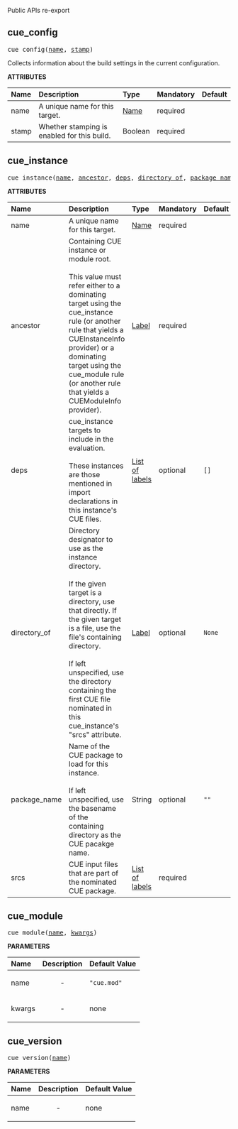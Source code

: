 <!-- Generated with Stardoc: http://skydoc.bazel.build -->

Public APIs re-export

<a id="cue_config"></a>

## cue_config

<pre>
cue_config(<a href="#cue_config-name">name</a>, <a href="#cue_config-stamp">stamp</a>)
</pre>

Collects information about the build settings in the current configuration.

**ATTRIBUTES**


| Name  | Description | Type | Mandatory | Default |
| :------------- | :------------- | :------------- | :------------- | :------------- |
| <a id="cue_config-name"></a>name |  A unique name for this target.   | <a href="https://bazel.build/concepts/labels#target-names">Name</a> | required |  |
| <a id="cue_config-stamp"></a>stamp |  Whether stamping is enabled for this build.   | Boolean | required |  |


<a id="cue_instance"></a>

## cue_instance

<pre>
cue_instance(<a href="#cue_instance-name">name</a>, <a href="#cue_instance-ancestor">ancestor</a>, <a href="#cue_instance-deps">deps</a>, <a href="#cue_instance-directory_of">directory_of</a>, <a href="#cue_instance-package_name">package_name</a>, <a href="#cue_instance-srcs">srcs</a>)
</pre>



**ATTRIBUTES**


| Name  | Description | Type | Mandatory | Default |
| :------------- | :------------- | :------------- | :------------- | :------------- |
| <a id="cue_instance-name"></a>name |  A unique name for this target.   | <a href="https://bazel.build/concepts/labels#target-names">Name</a> | required |  |
| <a id="cue_instance-ancestor"></a>ancestor |  Containing CUE instance or module root.<br><br>This value must refer either to a dominating target using the cue_instance rule (or another rule that yields a CUEInstanceInfo provider) or a dominating target using the cue_module rule (or another rule that yields a CUEModuleInfo provider).   | <a href="https://bazel.build/concepts/labels">Label</a> | required |  |
| <a id="cue_instance-deps"></a>deps |  cue_instance targets to include in the evaluation.<br><br>These instances are those mentioned in import declarations in this instance's CUE files.   | <a href="https://bazel.build/concepts/labels">List of labels</a> | optional | <code>[]</code> |
| <a id="cue_instance-directory_of"></a>directory_of |  Directory designator to use as the instance directory.<br><br>If the given target is a directory, use that directly. If the given target is a file, use the file's containing directory.<br><br>If left unspecified, use the directory containing the first CUE file nominated in this cue_instance's "srcs" attribute.   | <a href="https://bazel.build/concepts/labels">Label</a> | optional | <code>None</code> |
| <a id="cue_instance-package_name"></a>package_name |  Name of the CUE package to load for this instance.<br><br>If left unspecified, use the basename of the containing directory as the CUE pacakge name.   | String | optional | <code>""</code> |
| <a id="cue_instance-srcs"></a>srcs |  CUE input files that are part of the nominated CUE package.   | <a href="https://bazel.build/concepts/labels">List of labels</a> | required |  |


<a id="cue_module"></a>

## cue_module

<pre>
cue_module(<a href="#cue_module-name">name</a>, <a href="#cue_module-kwargs">kwargs</a>)
</pre>



**PARAMETERS**


| Name  | Description | Default Value |
| :------------- | :------------- | :------------- |
| <a id="cue_module-name"></a>name |  <p align="center"> - </p>   |  <code>"cue.mod"</code> |
| <a id="cue_module-kwargs"></a>kwargs |  <p align="center"> - </p>   |  none |


<a id="cue_version"></a>

## cue_version

<pre>
cue_version(<a href="#cue_version-name">name</a>)
</pre>



**PARAMETERS**


| Name  | Description | Default Value |
| :------------- | :------------- | :------------- |
| <a id="cue_version-name"></a>name |  <p align="center"> - </p>   |  none |



